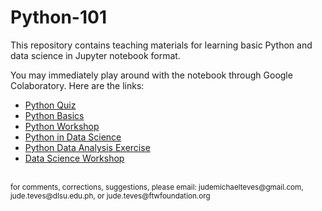 # Python-101

This repository contains teaching materials for learning basic Python and data science in Jupyter notebook format.

You may immediately play around with the notebook through Google Colaboratory. Here are the links:
- <a href="https://colab.research.google.com/github/Cyntwikip/Python-101/blob/main/python_quiz.ipynb">Python Quiz</a>
- <a href="https://colab.research.google.com/github/Cyntwikip/Python-101/blob/main/python_basics.ipynb">Python Basics</a>
- <a href="https://colab.research.google.com/github/Cyntwikip/Python-101/blob/main/python_workshop.ipynb">Python Workshop</a>
- <a href="https://colab.research.google.com/github/Cyntwikip/Python-101/blob/main/python_ds.ipynb">Python in Data Science</a>
- <a href="https://colab.research.google.com/github/Cyntwikip/Python-101/blob/main/ds_analysis_exercise.ipynb">Python Data Analysis Exercise</a>
- <a href="https://colab.research.google.com/github/Cyntwikip/Python-101/blob/main/ds_workshop.ipynb">Data Science Workshop</a>

<br>
<sup>for comments, corrections, suggestions, please email: judemichaelteves@gmail.com, jude.teves@dlsu.edu.ph, or jude.teves@ftwfoundation.org</sup>